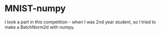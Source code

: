 # MNIST-numpy
I took a part in this competition - when I was 2nd year student, so I tried to make a BatchNorm2d with numpy.
